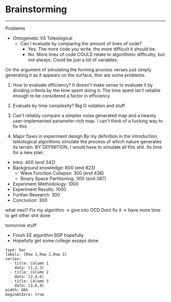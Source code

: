 # Brainstorming
---
Problems
- Ontogenetic VS Teleological
	- Can I evaluate by comparing the amount of lines of code?
		- Yes. The more code you write, the more difficult it should be.
		- No. More lines of code COULD relate to algorithmic difficulty, but not always. Could be just a lot of variables.

On the argument of simulating the forming process verses just simply generating it as it appears on the surface, ther are some problems.

1. How to evaluate efficiency?
It doesn't make sense to evaluate it by dividing criteria by the time spent doing it.
The time spent isn't reliable enough to be considered a factor in efficiency.

2. Evaluate by time complexity?
Big O notation and stuff

3. Can't reliably compare a simplex noise generated map and a heavily user-implemented parameter-rich map.
I can't think of a fucking way to fix this

4. Major flaws in experiment design
By my definition in the introduction, teleological algorithms simulate the process of which nature generates its terrain. BY DEFINITION, I would have to simulate all this shit. Its time for a new plan.


- Intro: 400 (end 342)
- Background knowledge: 600 (end 823)
	- Wave Function Collapse: 300 (end 436)
	- Binary Space Partitioning: 300 (end 387)
- Experiment Methodology: 1000
- Experiment Results: 1000
- Further Research: 300
- Conclusion: 300


what next?
Fix my algorithm -> give into OCD
Dont fix it -> have more time to get other shit done

tomorrow stuff
- Finish EE algorithm BSP hopefully
- Hopefully get some college essays done


```chart
type: bar
labels: [Row 1,Row 2,Row 3]
series:
  - title: Column 1
    data: [1,2,3]
  - title: Column 2
    data: [2,4,6]
  - title: Column 3
    data: [3,6,9]
width: 80%
beginAtZero: true
```
